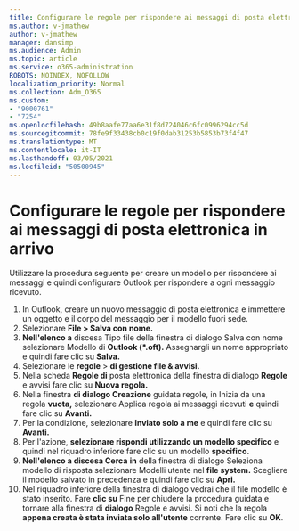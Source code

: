 ```yaml
---
title: Configurare le regole per rispondere ai messaggi di posta elettronica in arrivo
ms.author: v-jmathew
author: v-jmathew
manager: dansimp
ms.audience: Admin
ms.topic: article
ms.service: o365-administration
ROBOTS: NOINDEX, NOFOLLOW
localization_priority: Normal
ms.collection: Adm_O365
ms.custom:
- "9000761"
- "7254"
ms.openlocfilehash: 49b8aafe77aa6e31f8d724046c6fc0996294cc5d
ms.sourcegitcommit: 78fe9f33438cb0c19f0dab31253b5853b73f4f47
ms.translationtype: MT
ms.contentlocale: it-IT
ms.lasthandoff: 03/05/2021
ms.locfileid: "50500945"
---
```

# <a name="set-up-rules-to-reply-to-incoming-emails"></a>Configurare le regole per rispondere ai messaggi di posta elettronica in arrivo

Utilizzare la procedura seguente per creare un modello per rispondere ai messaggi e quindi configurare Outlook per rispondere a ogni messaggio ricevuto.

1. In Outlook, creare un nuovo messaggio di posta elettronica e immettere un oggetto e il corpo del messaggio per il modello fuori sede.
2. Selezionare **File > Salva con nome.**
3. **Nell'elenco a** discesa Tipo  file della finestra di dialogo Salva con nome selezionare Modello di **Outlook (*.oft).** Assegnargli un nome appropriato e quindi fare clic su **Salva.**
4. Selezionare le **regole**  >  **di gestione file & avvisi.**
5. Nella scheda **Regole di** posta elettronica della finestra di dialogo **Regole** e avvisi fare clic su **Nuova regola.**
6. Nella finestra **di dialogo Creazione** guidata regole, in Inizia da una regola **vuota,** selezionare Applica regola ai messaggi ricevuti **e** quindi fare clic su **Avanti.**
7. Per la condizione, selezionare **Inviato solo a me** e quindi fare clic su **Avanti.**
8. Per l'azione, **selezionare rispondi utilizzando un modello specifico** e quindi nel riquadro inferiore fare clic su un modello **specifico.**
9. **Nell'elenco a discesa Cerca** **in** della finestra di dialogo Seleziona modello di risposta selezionare Modelli utente nel **file system.** Scegliere il modello salvato in precedenza e quindi fare clic su **Apri.**
10. Nel riquadro inferiore della finestra di dialogo vedrai che il file modello è stato inserito. Fare **clic su** Fine per chiudere la procedura guidata e tornare alla finestra di **dialogo** Regole e avvisi. Si noti che la regola **appena creata è stata inviata solo all'utente** corrente. Fare clic su **OK**.
